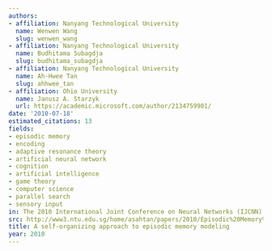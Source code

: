 ```yaml
---
authors:
- affiliation: Nanyang Technological University
  name: Wenwen Wang
  slug: wenwen_wang
- affiliation: Nanyang Technological University
  name: Budhitama Subagdja
  slug: budhitama_subagdja
- affiliation: Nanyang Technological University
  name: Ah-Hwee Tan
  slug: ahhwee_tan
- affiliation: Ohio University
  name: Janusz A. Starzyk
  url: https://academic.microsoft.com/author/2134759901/
date: '2010-07-18'
estimated_citations: 13
fields:
- episodic memory
- encoding
- adaptive resonance theory
- artificial neural network
- cognition
- artificial intelligence
- game theory
- computer science
- parallel search
- sensory input
in: The 2010 International Joint Conference on Neural Networks (IJCNN)
src: http://www3.ntu.edu.sg/home/asahtan/papers/2010/Episodic%20Memory%20IJCNN%202010.pdf
title: A self-organizing approach to episodic memory modeling
year: 2010
---
```

